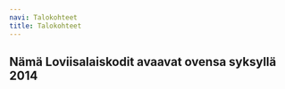 ```yaml
---
navi: Talokohteet
title: Talokohteet
---
```


Nämä Loviisalaiskodit avaavat ovensa syksyllä 2014
-----
